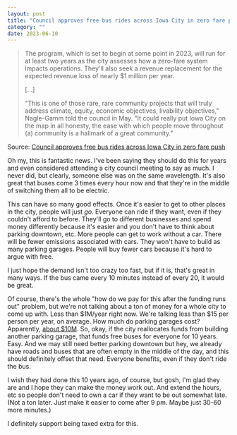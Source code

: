 ```yaml
---
layout: post
title: "Council approves free bus rides across Iowa City in zero fare push"
category: ""
date: 2023-06-10
---
```


> The program, which is set to begin at some point in 2023, will run for at least two years as the city assesses how a zero-fare system impacts operations. They'll also seek a revenue replacement for the expected revenue loss of nearly $1 million per year.
>
> [...]
>
> "This is one of those rare, rare community projects that will truly address climate, equity, economic objectives, livability objectives," Nagle-Gamm told the council in May. "It could really put Iowa City on the map in all honesty, the ease with which people move throughout (a) community is a hallmark of a great community."

Source: [Council approves free bus rides across Iowa City in zero fare push](https://www.press-citizen.com/story/news/2023/06/08/council-approves-free-bus-rides-across-iowa-city-in-zero-fare-push/70297150007/)

Oh my, this is fantastic news.  I've been saying they should do this for years and even considered attending a city council meeting to say as much.  I never did, but clearly, someone else was on the same wavelength.  It's also great that buses come 3 times every hour now and that they're in the middle of switching them all to be electric.

This can have so many good effects.  Once it's easier to get to other places in the city, people will just *go*.  Everyone can ride if they want, even if they couldn't afford to before.  They'll go to different businesses and spend money differently because it's easier and you don't have to think about parking downtown, etc.  More people can get to work without a car.  There will be fewer emissions associated with cars.  They won't have to build as many parking garages.  People will buy fewer cars because it's hard to argue with free.

I just hope the demand isn't too crazy too fast, but if it is, that's great in many ways.  If the bus came every 10 minutes instead of every 20, it would be great.

Of course, there's the whole "how do we pay for this after the funding runs out" problem, but we're not talking about a ton of money for a whole city to come up with.  Less than $1M/year right now.  We're talking less than $15 per person per year, on average.  How much do parking garages cost?  Apparently, [about $10M](https://www.fixr.com/costs/build-parking-garage).  So, okay, if the city reallocates funds from building another parking garage, that funds free buses for everyone for 10 years.  Easy.  And we may still need better parking downtown but hey, we already have roads and buses that are often empty in the middle of the day, and this should definitely offset that need.  Everyone benefits, even if they don't ride the bus.

I wish they had done this 10 years ago, of course, but gosh, I'm glad they are and I hope they can make the money work out.  And extend the hours, etc so people don't need to own a car if they want to be out somewhat late.  (Not a ton later.  Just make it easier to come after 9 pm.  Maybe just 30-60 more minutes.)

I definitely support being taxed extra for this.
